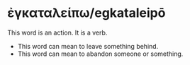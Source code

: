 # ἐγκαταλείπω/egkataleipō

This word is an action. It is a verb.

* This word can mean to leave something behind.
* This word can mean to abandon someone or something.
